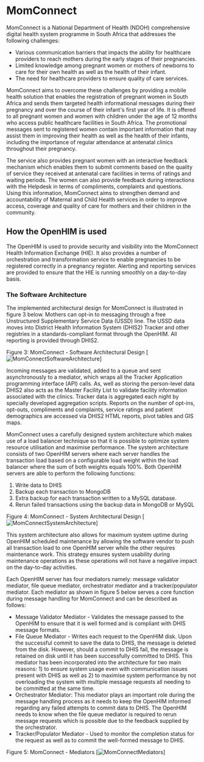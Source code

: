 MomConnect
==============

MomConnect is a National Department of Health (NDOH) comprehensive digital health system programme in South Africa that addresses the following challenges:
* Various communication barriers that impacts the ability for healthcare providers to reach mothers during the early stages of their pregnancies.
* Limited knowledge among pregnant women or mothers of newborns to care for their own health as well as the health of their infant.
* The need for healthcare providers to ensure quality of care services.

MomConnect aims to overcome these challenges by providing a mobile health solution that enables the registration of pregnant women in South Africa and sends them targeted health informational messages during their pregnancy and over the course of their infant's first year of life. It is offered to all pregnant women and women with children under the age of 12 months who access public healthcare facilities in South Africa. The promotional messages sent to registered women contain important information that may assist them in improving their health as well as the health of their infants, including the importance of regular attendance at antenatal clinics throughout their pregnancy. 

The service also provides pregnant women with an interactive feedback mechanism which enables them to submit comments based on the quality of service they received at antenatal care facilities in terms of ratings and waiting periods. The women can also provide feedback during interactions with the Helpdesk in terms of compliments, complaints and questions. Using this information, MomConnect aims to strengthen demand and accountability of Maternal and Child Health services in order to improve access, coverage and quality of care for mothers and their children in the community.

## How the OpenHIM is used

The OpenHIM is used to provide security and visibility into the MomConnect Health Information Exchange (HIE). It also provides a number of orchestration and transformation service to enable pregnancies to be registered correctly in a pregnancy register. Alerting and reporting services are provided to ensure that the HIE is running smoothly on a day-to-day basis.

### The Software Architecture

The implemented architectural design for MomConnect is illustrated in figure 3 below. Mothers can opt-in to messaging through a free Unstructured Supplementary Service Data (USSD) line. The USSD data moves into District Health Information System (DHIS2) Tracker and other registries in a standards-compliant format through the OpenHIM. All reporting is provided through DHIS2.

Figure 3: MomConnect - Software Architectural Design
[![MomConnectSoftwareArchitecture](/_static/general/MomConnect-Fig4-SystemArchDesign.jpg)]

Incoming messages are validated, added to a queue and sent asynchronously to a mediator, which wraps all the Tracker Application programming interface (API) calls. As,  well as storing the person-level data DHIS2 also acts as the Master Facility List to validate facility information associated with the clinics. Tracker data is aggregated each night by specially developed aggregation scripts. Reports on the number of opt-ins, opt-outs, compliments and complaints, service ratings and patient demographics are accessed via DHIS2 HTML reports, pivot tables and GIS maps.

MomConnect uses a carefully designed system architecture which makes use of a load balancer technique so that it is possible to optimize system resource utilisation and maximise performance. The system architecture consists of two OpenHIM servers where each server handles the transaction load based on a configurable load weight within the load balancer where the sum of both weights equals 100%. Both OpenHIM servers are able to perform the following functions:
1.	Write data to DHIS
2.	Backup each transaction to MongoDB
3.	Extra backup for each transaction written to a MySQL database.
4.	Rerun failed transactions using the backup data in MongoDB or MySQL

Figure 4: MomConnect - System Architectural Design
[![MomConnectSystemArchitecture](/_static/general/MomConnect-Fig3-SoftwareArchDesign.PNG)]

This system architecture also allows for maximum system uptime during OpenHIM scheduled maintenance by allowing the software vendor to push all transaction load to one OpenHIM server while the other requires maintenance work. This strategy ensures system usability during maintenance operations as these operations will not have a negative impact on the day-to-day activities.

Each OpenHIM server has four mediators namely: message validator mediator, file queue mediator, orchestrator mediator and a tracker/populator mediator. Each mediator as shown in figure 5 below serves a core function during message handling for MomConnect and can be described as follows:
* Message Validator Mediator - Validates the message passed to the OpenHIM to ensure that it is well formed and is compliant with DHIS message formats.
* File Queue Mediator - Writes each request to the OpenHIM disk. Upon the successful commit to save the data to DHIS, the message is deleted from the disk. However, should a commit to DHIS fail, the message is retained on disk until it has been successfully committed to DHIS. This mediator has been incorporated into the architecture for two main reasons: 1) to ensure system usage even with communication issues present with DHIS as well as 2) to maximise system performance by not overloading the system with multiple message requests all needing to be committed at the same time. 
* Orchestrator Mediator: This mediator plays an important role during the message handling process as it needs to keep the OpenHIM informed regarding any failed attempts to commit data to DHIS. The OpenHIM needs to know when the file queue mediator is required to rerun message requests which is possible due to the feedback supplied by the orchestrator.
* Tracker/Populator Mediator - Used to monitor the completion status for the request as well as to commit the well-formed message to DHIS.

Figure 5: MomConnect - Mediators
[![MomConnectMediators](/_static/general/MomConnect-Fig5-Mediators.jpg)]
